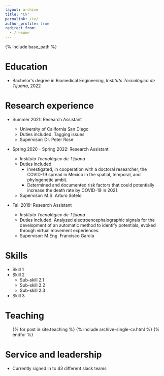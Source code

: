 ```yaml
---
layout: archive
title: "CV"
permalink: /cv/
author_profile: true
redirect_from:
  - /resume
---
```


{% include base_path %}

Education
======
* Bachelor's degree in Biomedical Engineering, <em>Instituto Tecnológico de Tijuana</em>, 2022

Research experience
======
* Summer 2021: Research Assistant
  * University of California San Diego
  * Duties included: Tagging issues
  * Supervisor: Dr. Peter Rose

* Spring 2020 - Spring 2022: Research Assistant
  * <em>Instituto Tecnológico de Tijuana</em>
  * Duties included: <ul><li>Investigated, in cooperation with a doctoral researcher, the COVID-19 spread in Mexico in the spatial, temporal, and
  phylogenetic ambit.</li><li>Determined and documented risk factors that could potentially increase the death rate by COVID-19 in 2021.</li></ul>
  * Supervisor: M.S. Arturo Sotelo

* Fall 2019: Research Assistant
  * <em>Instituto Tecnológico de Tijuana</em>
  * Duties included: Analyzed electroencephalographic signals for the development of an automatic method to identify potentials, evoked
through virtual movement experiences.
  * Supervisor: M.Eng. Francisco García

Skills
======
* Skill 1
* Skill 2
  * Sub-skill 2.1
  * Sub-skill 2.2
  * Sub-skill 2.3
* Skill 3

<!--
Publications
======
  <ul>{% for post in site.publications %}
    {% include archive-single-cv.html %}
  {% endfor %}</ul>

Talks
======
  <ul>{% for post in site.talks %}
    {% include archive-single-talk-cv.html %}
  {% endfor %}</ul>
-->  
Teaching
======
  <ul>{% for post in site.teaching %}
    {% include archive-single-cv.html %}
  {% endfor %}</ul>

Service and leadership
======
* Currently signed in to 43 different slack teams
